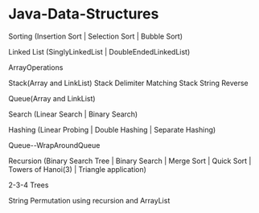 Java-Data-Structures
====================
Sorting (Insertion Sort | Selection Sort | Bubble Sort)

Linked List (SinglyLinkedList | DoubleEndedLinkedList)

ArrayOperations

Stack(Array and LinkList)
Stack Delimiter Matching
Stack String Reverse

Queue(Array and LinkList)

Search  (Linear Search | Binary Search)

Hashing (Linear Probing | Double Hashing |  Separate Hashing)

Queue--WrapAroundQueue

Recursion  (Binary Search Tree | Binary Search | Merge Sort | Quick Sort | Towers of Hanoi(3) | Triangle application)

2-3-4 Trees

String Permutation using recursion and ArrayList